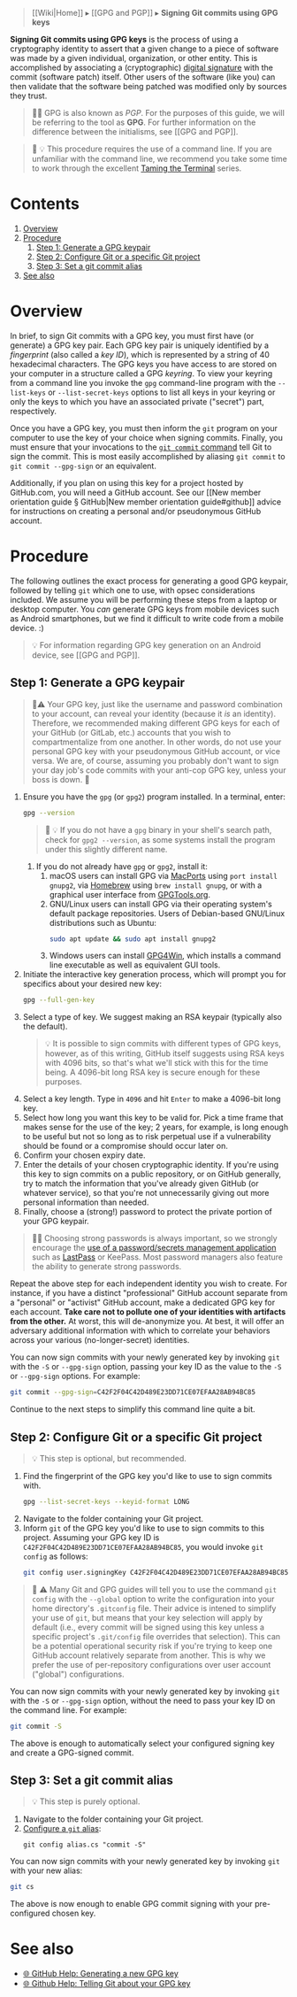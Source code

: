 > [[Wiki|Home]] ▸ [[GPG and PGP]] ▸ **Signing Git commits using GPG keys**

**Signing Git commits using GPG keys** is the process of using a cryptography identity to assert that a given change to a piece of software was made by a given individual, organization, or other entity. This is accomplished by associating a (cryptographic) [digital signature](https://simple.wikipedia.org/wiki/Digital_signature) with the commit (software patch) itself. Other users of the software (like you) can then validate that the software being patched was modified only by sources they trust.

> 🔰📖 GPG is also known as _PGP_. For the purposes of this guide, we will be referring to the tool as **GPG**. For further information on the difference between the initialisms, see [[GPG and PGP]].

> :beginner: :bulb: This procedure requires the use of a command line. If you are unfamiliar with the command line, we recommend you take some time to work through the excellent [Taming the Terminal](https://www.bartbusschots.ie/s/blog/taming-the-terminal/) series.

# Contents

1. [Overview](#overview)
1. [Procedure](#procedure)
    1. [Step 1: Generate a GPG keypair](#step-1-generate-a-gpg-keypair)
    1. [Step 2: Configure Git or a specific Git project](#step-2-configure-git-or-a-specific-git-project)
    1. [Step 3: Set a git commit alias](#step-3-set-a-git-commit-alias)
1. [See also](#see-also)

# Overview

In brief, to sign Git commits with a GPG key, you must first have (or generate) a GPG key pair. Each GPG key pair is uniquely identified by a *fingerprint* (also called a *key ID*), which is represented by a string of 40 hexadecimal characters. The GPG keys you have access to are stored on your computer in a structure called a GPG *keyring*. To view your keyring from a command line you invoke the `gpg` command-line program with the `--list-keys` or `--list-secret-keys` options to list all keys in your keyring or only the keys to which you have an associated private ("secret") part, respectively.

Once you have a GPG key, you must then inform the `git` program on your computer to use the key of your choice when signing commits. Finally, you must ensure that your invocations to the [`git commit` command](https://git-scm.com/docs/git-commit) tell Git to sign the commit. This is most easily accomplished by aliasing `git commit` to `git commit --gpg-sign` or an equivalent.

Additionally, if you plan on using this key for a project hosted by GitHub.com, you will need a GitHub account. See our [[New member orientation guide § GitHub|New member orientation guide#github]] advice for instructions on creating a personal and/or pseudonymous GitHub account.

# Procedure

The following outlines the exact process for generating a good GPG keypair, followed by telling `git` which one to use, with opsec considerations included. We assume you will be performing these steps from a laptop or desktop computer. You _can_ generate GPG keys from mobile devices such as Android smartphones, but we find it difficult to write code from a mobile device. :)

> :bulb: For information regarding GPG key generation on an Android device, see [[GPG and PGP]].

## Step 1: Generate a GPG keypair

> :beginner::warning: Your GPG key, just like the username and password combination to your account, can reveal your identity (because it _is_ an identity). Therefore, we recommended making different GPG keys for each of your GitHub (or GitLab, etc.) accounts that you wish to compartmentalize from one another. In other words, do not use your personal GPG key with your pseudonymous GitHub account, or vice versa. We are, of course, assuming you probably don't want to sign your day job's code commits with your anti-cop GPG key, unless your boss is down. :black_flag:

1. Ensure you have the `gpg` (or `gpg2`) program installed. In a terminal, enter:
    ```sh
    gpg --version
    ```
    > 🔰 💡 If you do not have a `gpg` binary in your shell's search path, check for `gpg2 --version`, as some systems install the program under this slightly different name.
    1. If you do not already have `gpg` or `gpg2`, install it:
        1. macOS users can install GPG via [MacPorts](https://www.macports.org/) using `port install gnupg2`, via [Homebrew](https://brew.sh/) using `brew install gnupg`, or with a graphical user interface from [GPGTools.org](https://gpgtools.org/).
        1. GNU/Linux users can install GPG via their operating system's default package repositories. Users of Debian-based GNU/Linux distributions such as Ubuntu:
            ```sh
            sudo apt update && sudo apt install gnupg2
            ```
        1. Windows users can install [GPG4Win](https://www.gpg4win.org/), which installs a command line executable as well as equivalent GUI tools.
1. Initiate the interactive key generation process, which will prompt you for specifics about your desired new key:
    ```sh
    gpg --full-gen-key
    ```
1. Select a type of key. We suggest making an RSA keypair (typically also the default).
    > :bulb: It is possible to sign commits with different types of GPG keys, however, as of this writing, GitHub itself suggests using RSA keys with 4096 bits, so that's what we'll stick with this for the time being. A 4096-bit long RSA key is secure enough for these purposes.
1. Select a key length. Type in `4096` and hit `Enter` to make a 4096-bit long key.
1. Select how long you want this key to be valid for. Pick a time frame that makes sense for the use of the key; 2 years, for example, is long enough to be useful but not so long as to risk perpetual use if a vulnerability should be found or a compromise should occur later on.
1. Confirm your chosen expiry date.
1. Enter the details of your chosen cryptographic identity. If you're using this key to sign commits on a public repository, or on GitHub generally, try to match the information that you've already given GitHub (or whatever service), so that you're not unnecessarily giving out more personal information than needed.
1. Finally, choose a (strong!) password to protect the private portion of your GPG keypair.
> :beginner::bulb: Choosing strong passwords is always important, so we strongly encourage the [use of a password/secrets management application](https://github.com/AnarchoTechNYC/meta/tree/master/train-the-trainers/mr-robots-netflix-n-hack/week-2/strengthening-passwords-to-defend-against-john#using-a-password-manager) such as [LastPass](https://lastpass.com/) or KeePass. Most password managers also feature the ability to generate strong passwords.

Repeat the above step for each independent identity you wish to create. For instance, if you have a distinct "professional" GitHub account separate from a "personal" or "activist" GitHub account, make a dedicated GPG key for each account. **Take care not to pollute one of your identities with artifacts from the other.** At worst, this will de-anonymize you. At best, it will offer an adversary additional information with which to correlate your behaviors across your various (no-longer-secret) identities.

You can now sign commits with your newly generated key by invoking `git` with the `-S` or `--gpg-sign` option, passing your key ID as the value to the `-S` or `--gpg-sign` options. For example:

```sh
git commit --gpg-sign=C42F2F04C42D489E23DD71CE07EFAA28AB94BC85
```

Continue to the next steps to simplify this command line quite a bit.

## Step 2: Configure Git or a specific Git project

> :bulb: This step is optional, but recommended.

1. Find the fingerprint of the GPG key you'd like to use to sign commits with.
    ```sh
    gpg --list-secret-keys --keyid-format LONG
    ```
1. Navigate to the folder containing your Git project.
1. Inform `git` of the GPG key you'd like to use to sign commits to this project. Assuming your GPG key ID is `C42F2F04C42D489E23DD71CE07EFAA28AB94BC85`, you would invoke `git config` as follows:
    ```sh
    git config user.signingKey C42F2F04C42D489E23DD71CE07EFAA28AB94BC85
    ```

> :beginner: :warning: Many Git and GPG guides will tell you to use the command `git config` with the `--global` option to write the configuration into your home directory's `.gitconfig` file. Their advice is intened to simplify your use of `git`, but means that your key selection will apply by default (i.e., every commit will be signed using this key unless a specific project's `.git/config` file overrides that selection). This can be a potential operational security risk if you're trying to keep one GitHub account relatively separate from another. This is why we prefer the use of per-repository configurations over user account ("global") configurations.

You can now sign commits with your newly generated key by invoking `git` with the `-S` or `--gpg-sign` option, without the need to pass your key ID on the command line. For example:

```sh
git commit -S
```

The above is enough to automatically select your configured signing key and create a GPG-signed commit.

## Step 3: Set a git commit alias

> :bulb: This step is purely optional.

1. Navigate to the folder containing your Git project.
1. [Configure a `git` alias](https://git-scm.com/book/en/v2/Git-Basics-Git-Aliases):
    ```
    git config alias.cs "commit -S"
    ```

You can now sign commits with your newly generated key by invoking `git` with your new alias:

```sh
git cs
```

The above is now enough to enable GPG commit signing with your pre-configured chosen key.

# See also

* [:globe_with_meridians: GitHub Help: Generating a new GPG key](https://help.github.com/articles/generating-a-new-gpg-key/)
* [:globe_with_meridians: Github Help: Telling Git about your GPG key](https://help.github.com/articles/telling-git-about-your-gpg-key/)